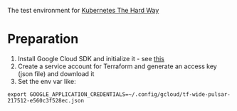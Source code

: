 The test environment for [Kubernetes The Hard Way](https://github.com/kelseyhightower/kubernetes-the-hard-way)

# Preparation

1. Install Google Cloud SDK and initialize it - see [this](https://cloud.google.com/sdk/docs/quickstart-macos)
2. Create a service account for Terraform and generate an access key (json file) and download it
3. Set the env var like:
```
export GOOGLE_APPLICATION_CREDENTIALS=~/.config/gcloud/tf-wide-pulsar-217512-e560c3f528ec.json
```
